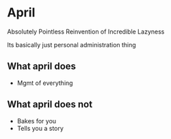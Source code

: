 # April

Absolutely Pointless Reinvention of Incredible Lazyness

Its basically just personal administration thing

## What april does
- Mgmt of everything

## What april does not
- Bakes for you
- Tells you a story
